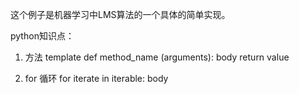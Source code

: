 这个例子是机器学习中LMS算法的一个具体的简单实现。


python知识点：

1. 方法 template
def method_name (arguments):
    body
    return value
    
2. for 循环
for iterate in iterable:
    body
    